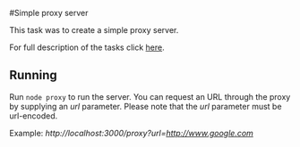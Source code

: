 #Simple proxy server

This task was to create a simple proxy server.

For full description of the tasks click [here](Task.md).

## Running
Run `node proxy` to run the server. 
You can request an URL through the proxy by supplying an _url_ parameter. Please note that the _url_ parameter must be url-encoded.

Example: _http://localhost:3000/proxy?url=http://www.google.com_